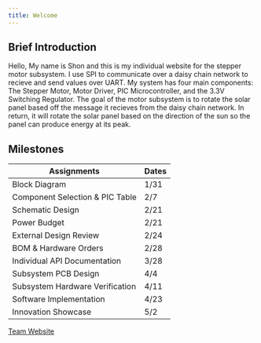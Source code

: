 ```yaml
---
title: Welcome
---
```

## Brief Introduction
Hello, My name is Shon and this is my individual website for the stepper motor subsystem. I use SPI to communicate over a daisy chain network to recieve and send values over UART. My system has four main components: The Stepper Motor, Motor Driver, PIC Microcontroller, and the 3.3V Switching Regulator. The goal of the motor subsystem is to rotate the solar panel based off the message it recieves from the daisy chain network. In return, it will rotate the solar panel based on the direction of the sun so the panel can produce energy at its peak.

## Milestones
|Assignments|Dates|
|---------------|--------------|
|Block Diagram| 1/31|
|Component Selection & PIC Table|2/7|
|Schematic Design|2/21|
|Power Budget|2/21|
|External Design Review|2/24|
|BOM & Hardware Orders|2/28|
|Individual API Documentation|3/28|
|Subsystem PCB Design|4/4|
|Subsystem Hardware Verification|4/11|
|Software Implementation|4/23|
|Innovation Showcase|5/2|

[Team Website](https://egr314-2025-s-311.github.io/T311.github.io/)
